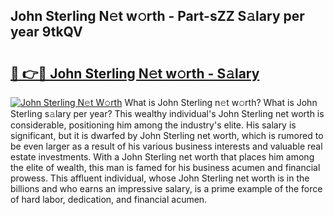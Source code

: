 ## John Sterling N𝚎t w𝚘rth - Part-sZZ S𝚊lary per year 9tkQV

# <h2><a href="http://gc2k4b.nevu.top/?p=John+Sterling">🔗 👉🔴 John Sterling N𝚎t w𝚘rth - S𝚊lary</a></h2>

[![John Sterling N𝚎t W𝚘rth](https://i.imgur.com/Oavwk0R.jpeg)](http://gc2k4b.nevu.top/?p=John+Sterling)
What is John Sterling n𝚎t w𝚘rth? What is John Sterling s𝚊lary per year?
This wealthy individual's John Sterling net worth is considerable, positioning him among the industry's elite. His salary is significant, but it is dwarfed by John Sterling net worth, which is rumored to be even larger as a result of his various business interests and valuable real estate investments. With a John Sterling net worth that places him among the elite of wealth, this man is famed for his business acumen and financial prowess. This affluent individual, whose John Sterling net worth is in the billions and who earns an impressive salary, is a prime example of the force of hard labor, dedication, and financial acumen.
